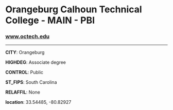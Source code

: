 # Orangeburg Calhoun Technical College - MAIN - PBI
### www.octech.edu
---
**CITY**: Orangeburg

**HIGHDEG**: Associate degree

**CONTROL**: Public

**ST_FIPS**: South Carolina

**RELAFFIL**: None

**location**: 33.54485, -80.82927